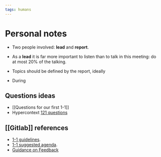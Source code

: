 ```yaml
---
tags: humans
---
```


# Personal notes
- Two people involved: __lead__ and __report__.

- As a __lead__ it is far more important to listen than to talk in this meeting: do at most 20% of the talking.

- Topics should be defined by the report, ideally

- During 

## Questions ideas

- [[Questions for our first 1-1]]
- Hypercontext [121 questions](https://hypercontext.com/blog/meetings/121-questions-for-one-on-one-meetings)

## [[Gitlab]] references

- [1-1 guidelines](https://about.gitlab.com/handbook/leadership/1-1/).
- [1-1 suggested agenda](https://about.gitlab.com/handbook/leadership/1-1/suggested-agenda-format/).
- [Guidance on Feedback](https://about.gitlab.com/handbook/people-group/guidance-on-feedback/)